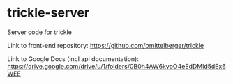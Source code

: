 # trickle-server
Server code for trickle

Link to front-end repository: https://github.com/bmittelberger/trickle

Link to Google Docs (incl api documentation): https://drive.google.com/drive/u/1/folders/0B0h4AW6kvoO4eEdDMld5dEx6WEE
